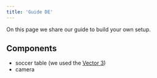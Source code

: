 ```yaml
---
title: 'Guide DE'
---
```


On this page we share our guide to build your own setup.

## Components

* soccer table (we used the [Vector 3]([https://kicker-klaus.de/kicker-tisch-vector-3))
* camera